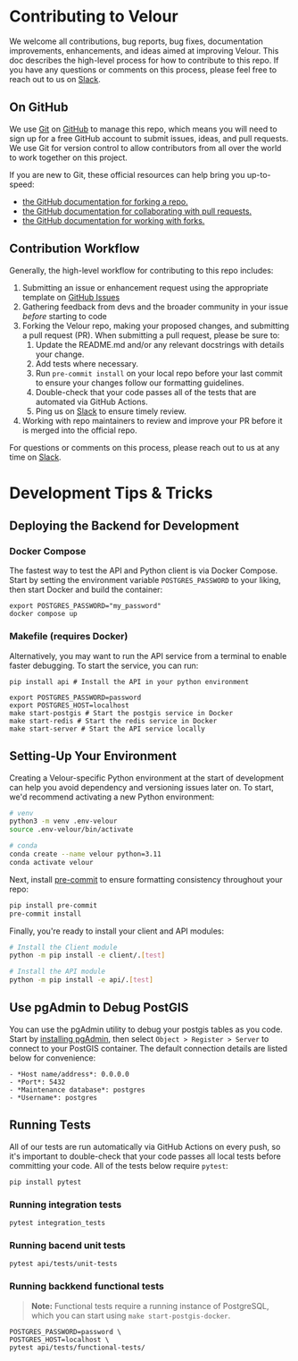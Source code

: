 # Contributing to Velour

We welcome all contributions, bug reports, bug fixes, documentation improvements, enhancements, and ideas aimed at improving Velour. This doc describes the high-level process for how to contribute to this repo. If you have any questions or comments on this process, please feel free to reach out to us on [Slack](https://striveworks-public.slack.com/join/shared_invite/zt-1a0jx768y-2J1fffN~b4fXYM8GecvOhA#/shared-invite/email).

## On GitHub

We use [Git](https://git-scm.com/doc) on [GitHub](https://github.com) to manage this repo, which means you will need to sign up for a free GitHub account to submit issues, ideas, and pull requests. We use Git for version control to allow contributors from all over the world to work together on this project.

If you are new to Git, these official resources can help bring you up-to-speed:

- [the GitHub documentation for forking a repo.](https://docs.github.com/en/get-started/quickstart/fork-a-repo)
- [the GitHub documentation for collaborating with pull requests.](https://docs.github.com/en/pull-requests/collaborating-with-pull-requests)
- [the GitHub documentation for working with forks.](https://docs.github.com/en/pull-requests/collaborating-with-pull-requests/working-with-forks)

## Contribution Workflow

Generally, the high-level workflow for contributing to this repo includes:

1. Submitting an issue or enhancement request using the appropriate template on [GitHub Issues](https://github.com/Striveworks/velour/issues)
2. Gathering feedback from devs and the broader community in your issue _before_ starting to code
3. Forking the Velour repo, making your proposed changes, and submitting a pull request (PR). When submitting a pull request, please be sure to:
     1. Update the README.md and/or any relevant docstrings with details your change.
     2. Add tests where necessary.
     3. Run `pre-commit install` on your local repo before your last commit to ensure your changes follow our formatting guidelines.
     4. Double-check that your code passes all of the tests that are automated via GitHub Actions.
     5. Ping us on [Slack](https://striveworks-public.slack.com/join/shared_invite/zt-1a0jx768y-2J1fffN~b4fXYM8GecvOhA#/shared-invite/email) to ensure timely review.
4. Working with repo maintainers to review and improve your PR before it is merged into the official repo.


For questions or comments on this process, please reach out to us at any time on [Slack](https://striveworks-public.slack.com/join/shared_invite/zt-1a0jx768y-2J1fffN~b4fXYM8GecvOhA#/shared-invite/email).


# Development Tips & Tricks

## Deploying the Backend for Development

### Docker Compose

The fastest way to test the API and Python client is via Docker Compose. Start by setting the environment variable `POSTGRES_PASSWORD` to your liking, then start Docker and build the container:

```shell
export POSTGRES_PASSWORD="my_password"
docker compose up
```

### Makefile (requires Docker)

Alternatively, you may want to run the API service from a terminal to enable faster debugging. To start the service, you can run:

```shell
pip install api # Install the API in your python environment

export POSTGRES_PASSWORD=password
export POSTGRES_HOST=localhost
make start-postgis # Start the postgis service in Docker
make start-redis # Start the redis service in Docker
make start-server # Start the API service locally
```

## Setting-Up Your Environment

Creating a Velour-specific Python environment at the start of development can help you avoid dependency and versioning issues later on. To start, we'd recommend activating a new Python environment:

```bash
# venv
python3 -m venv .env-velour
source .env-velour/bin/activate

# conda
conda create --name velour python=3.11
conda activate velour
```

Next, install [pre-commit](https://pre-commit.com/) to ensure formatting consistency throughout your repo:

```bash
pip install pre-commit
pre-commit install
```

Finally, you're ready to install your client and API modules:

```bash
# Install the Client module
python -m pip install -e client/.[test]

# Install the API module
python -m pip install -e api/.[test]
```

## Use pgAdmin to Debug PostGIS

You can use the pgAdmin utility to debug your postgis tables as you code. Start by [installing pgAdmin](https://www.pgadmin.org/download/), then select `Object > Register > Server` to connect to your PostGIS container. The default connection details are listed below for convenience:

```
- *Host name/address*: 0.0.0.0
- *Port*: 5432
- *Maintenance database*: postgres
- *Username*: postgres
```

## Running Tests

All of our tests are run automatically via GitHub Actions on every push, so it's important to double-check that your code passes all local tests before committing your code. All of the tests below require `pytest`:

```shell
pip install pytest
```



### Running integration tests

```shell
pytest integration_tests
```

### Running bacend unit tests

```shell
pytest api/tests/unit-tests
```

### Running backkend functional tests

> **Note:** Functional tests require a running instance of PostgreSQL, which you can start using `make start-postgis-docker`.

```shell
POSTGRES_PASSWORD=password \
POSTGRES_HOST=localhost \
pytest api/tests/functional-tests/
```

